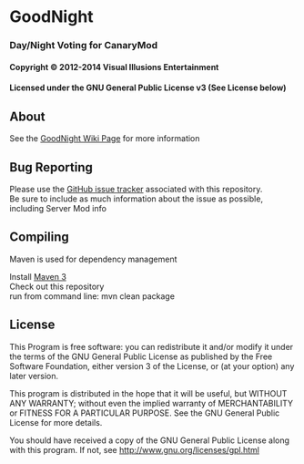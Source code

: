 ﻿# GoodNight #
### Day/Night Voting for CanaryMod ###
#### Copyright &copy; 2012-2014 Visual Illusions Entertainment ####
#### Licensed under the GNU General Public License v3 (See License below) ####

## About ##
See the [GoodNight Wiki Page](http://wiki.visualillusionsent.net/view/GoodNight) for more information

## Bug Reporting ##
Please use the [GitHub issue tracker](https://github.com/Visual-Illusions/GoodNight/issues) associated with this repository.<br/>
Be sure to include as much information about the issue as possible, including Server Mod info

## Compiling ##

Maven is used for dependency management

Install [Maven 3](http://maven.apache.org/download.html)<br/>
Check out this repository<br/>
run from command line: mvn clean package<br/>

## License ##

This Program is free software: you can redistribute it and/or modify
it under the terms of the GNU General Public License as published by
the Free Software Foundation, either version 3 of the License, or
(at your option) any later version.

This program is distributed in the hope that it will be useful,
but WITHOUT ANY WARRANTY; without even the implied warranty of
MERCHANTABILITY or FITNESS FOR A PARTICULAR PURPOSE.  See the
GNU General Public License for more details.

You should have received a copy of the GNU General Public License
along with this program.  If not, see http://www.gnu.org/licenses/gpl.html
